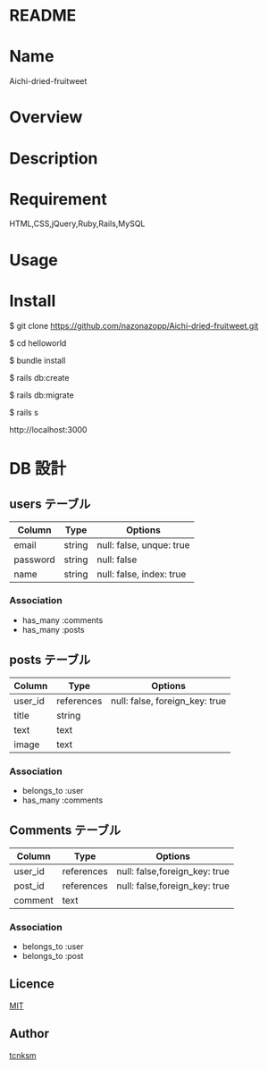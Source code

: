 # README

# Name

Aichi-dried-fruitweet

# Overview

# Description

# Requirement

HTML,CSS,jQuery,Ruby,Rails,MySQL

# Usage

# Install

$ git clone https://github.com/nazonazopp/Aichi-dried-fruitweet.git

$ cd helloworld

$ bundle install

$ rails db:create

$ rails db:migrate

$ rails s

http://localhost:3000

# DB 設計

## users テーブル

| Column   | Type   | Options                  |
| -------- | ------ | ------------------------ |
| email    | string | null: false, unque: true |
| password | string | null: false              |
| name     | string | null: false, index: true |

### Association

- has_many :comments
- has_many :posts

## posts テーブル

| Column  | Type       | Options                        |
| ------- | ---------- | ------------------------------ |
| user_id | references | null: false, foreign_key: true |
| title   | string     |                                |
| text    | text       |                                |
| image   | text       |                                |

### Association

- belongs_to :user
- has_many :comments

## Comments テーブル

| Column  | Type       | Options                       |
| ------- | ---------- | ----------------------------- |
| user_id | references | null: false,foreign_key: true |
| post_id | references | null: false,foreign_key: true |
| comment | text       |                               |

### Association

- belongs_to :user
- belongs_to :post

## Licence

[MIT](https://github.com/tcnksm/tool/blob/master/LICENCE)

## Author

[tcnksm](https://github.com/tcnksm)
